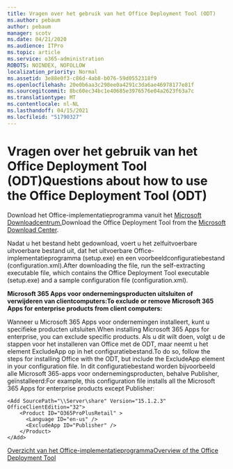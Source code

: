 ```yaml
---
title: Vragen over het gebruik van het Office Deployment Tool (ODT)
ms.author: pebaum
author: pebaum
manager: scotv
ms.date: 04/21/2020
ms.audience: ITPro
ms.topic: article
ms.service: o365-administration
ROBOTS: NOINDEX, NOFOLLOW
localization_priority: Normal
ms.assetid: 3e88e0f3-c86d-4ab8-b076-59d0552318f9
ms.openlocfilehash: 20e0b6aa3c298ee0a4291c3da6ae46978177e81f
ms.sourcegitcommit: 8bc60ec34bc1e40685e3976576e04a2623f63a7c
ms.translationtype: MT
ms.contentlocale: nl-NL
ms.lasthandoff: 04/15/2021
ms.locfileid: "51790327"
---
```

# <a name="questions-about-how-to-use-the-office-deployment-tool-odt"></a><span data-ttu-id="96567-102">Vragen over het gebruik van het Office Deployment Tool (ODT)</span><span class="sxs-lookup"><span data-stu-id="96567-102">Questions about how to use the Office Deployment Tool (ODT)</span></span>

<span data-ttu-id="96567-103">Download het Office-implementatieprogramma vanuit het [Microsoft Downloadcentrum.](https://go.microsoft.com/fwlink/p/?LinkID=626065)</span><span class="sxs-lookup"><span data-stu-id="96567-103">Download the Office Deployment Tool from the [Microsoft Download Center](https://go.microsoft.com/fwlink/p/?LinkID=626065).</span></span>
  
<span data-ttu-id="96567-104">Nadat u het bestand hebt gedownload, voert u het zelfuitvoerbare uitvoerbare bestand uit, dat het uitvoerbare Office-implementatieprogramma (setup.exe) en een voorbeeldconfiguratiebestand (configuration.xml).</span><span class="sxs-lookup"><span data-stu-id="96567-104">After downloading the file, run the self-extracting executable file, which contains the Office Deployment Tool executable (setup.exe) and a sample configuration file (configuration.xml).</span></span>
  
 <span data-ttu-id="96567-105">**Microsoft 365 Apps voor ondernemingsproducten uitsluiten of verwijderen van clientcomputers:**</span><span class="sxs-lookup"><span data-stu-id="96567-105">**To exclude or remove Microsoft 365 Apps for enterprise products from client computers:**</span></span>
  
<span data-ttu-id="96567-106">Wanneer u Microsoft 365 Apps voor ondernemingen installeert, kunt u specifieke producten uitsluiten.</span><span class="sxs-lookup"><span data-stu-id="96567-106">When installing Microsoft 365 Apps for enterprise, you can exclude specific products.</span></span> <span data-ttu-id="96567-107">Als u dit wilt doen, volgt u de stappen voor het installeren van Office met de ODT, maar neemt u het element ExcludeApp op in het configuratiebestand.</span><span class="sxs-lookup"><span data-stu-id="96567-107">To do so, follow the steps for installing Office with the ODT, but include the ExcludeApp element in your configuration file.</span></span> <span data-ttu-id="96567-108">In dit configuratiebestand worden bijvoorbeeld alle Microsoft 365-apps voor ondernemingsproducten, behalve Publisher, geïnstalleerd:</span><span class="sxs-lookup"><span data-stu-id="96567-108">For example, this configuration file installs all the Microsoft 365 Apps for enterprise products except Publisher:</span></span>
  
```
<Add SourcePath="\\Server\share" Version="15.1.2.3" OfficeClientEdition="32">
    <Product ID="O365ProPlusRetail" >
      <Language ID="en-us" />
      <ExcludeApp ID="Publisher" />
    </Product>
</Add>
```

[<span data-ttu-id="96567-109">Overzicht van het Office-implementatieprogramma</span><span class="sxs-lookup"><span data-stu-id="96567-109">Overview of the Office Deployment Tool</span></span>](https://docs.microsoft.com/deployoffice/overview-office-deployment-tool)
  

